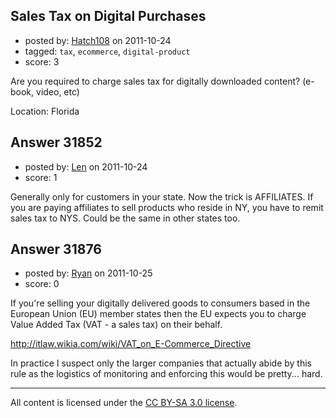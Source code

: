 ## Sales Tax on Digital Purchases

- posted by: [Hatch108](https://stackexchange.com/users/-1/13672-hatch108) on 2011-10-24
- tagged: `tax`, `ecommerce`, `digital-product`
- score: 3

Are you required to charge sales tax for digitally downloaded content? (e-book, video, etc)

Location: Florida


## Answer 31852

- posted by: [Len](https://stackexchange.com/users/-1/14008-len) on 2011-10-24
- score: 1

Generally only for customers in your state. Now the trick is AFFILIATES. If you are paying affiliates to sell products who reside in NY, you have to remit sales tax to NYS. Could be the same in other states too.


## Answer 31876

- posted by: [Ryan](https://stackexchange.com/users/-1/465-ryan) on 2011-10-25
- score: 0

If you're selling your digitally delivered goods to consumers based in the European Union (EU) member states then the EU expects you to charge Value Added Tax (VAT - a sales tax) on their behalf.

http://itlaw.wikia.com/wiki/VAT_on_E-Commerce_Directive

In practice I suspect only the larger companies that actually abide by this rule as the logistics of monitoring and enforcing this would be pretty... hard.



---

All content is licensed under the [CC BY-SA 3.0 license](https://creativecommons.org/licenses/by-sa/3.0/).
